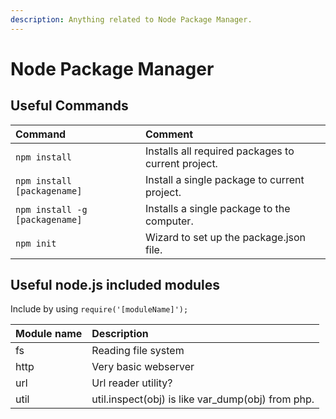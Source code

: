 ```yaml
---
description: Anything related to Node Package Manager.
---
```


# Node Package Manager

## Useful Commands

| Command | Comment |
| :--- | :--- |
| `npm install` | Installs all required packages to current project. |
| `npm install [packagename]` | Install a single package to current project. |
| `npm install -g [packagename]` | Installs a single package to the computer. |
| `npm init` | Wizard to set up the package.json file. |

## Useful node.js included modules

Include by using `require('[moduleName]');`

| Module name | Description |
| :--- | :--- |
| fs | Reading file system |
| http | Very basic webserver |
| url | Url reader utility? |
| util | util.inspect\(obj\) is like var\_dump\(obj\) from php. |

